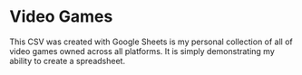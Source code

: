 # Video Games
This CSV was created with Google Sheets is my personal collection of all of video games owned across all platforms. It is simply demonstrating my ability to create a spreadsheet.
